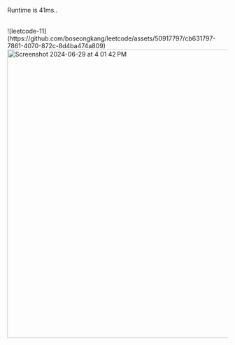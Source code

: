 Runtime is 41ms..

<br>
![leetcode-11](https://github.com/boseongkang/leetcode/assets/50917797/cb631797-7861-4070-872c-8d4ba474a809)

<img width="661" alt="Screenshot 2024-06-29 at 4 01 42 PM" src="https://github.com/boseongkang/leetcode/assets/50917797/b8fc0ac6-ba44-452f-80a2-99c008ebaa48">
